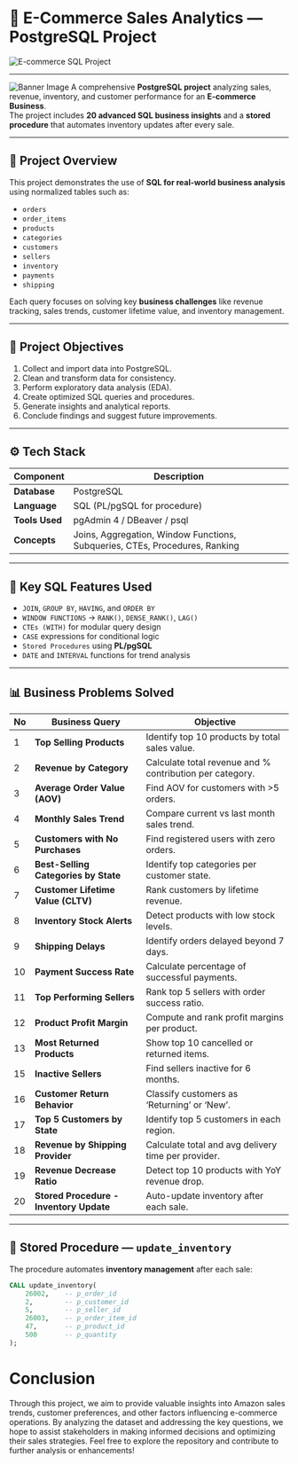 # 🛒 E-Commerce Sales Analytics — PostgreSQL Project

![E-commerce SQL Project](https://img.shields.io/badge/E--Commerce-SQL%20Analytics-darkgreen?style=for-the-badge&logo=postgresql&logoColor=white)

---
![Banner Image](https://github.com/najirh/Amazon-Sales-Analysis-using-SQL-B4/blob/main/amazon.jpeg)
A comprehensive **PostgreSQL project** analyzing sales, revenue, inventory, and customer performance for an **E-commerce Business**.  
The project includes **20 advanced SQL business insights** and a **stored procedure** that automates inventory updates after every sale.

---

## 📁 Project Overview

This project demonstrates the use of **SQL for real-world business analysis** using normalized tables such as:
- `orders`
- `order_items`
- `products`
- `categories`
- `customers`
- `sellers`
- `inventory`
- `payments`
- `shipping`

Each query focuses on solving key **business challenges** like revenue tracking, sales trends, customer lifetime value, and inventory management.

---
## 🎯 Project Objectives

1. Collect and import data into PostgreSQL.  
2. Clean and transform data for consistency.  
3. Perform exploratory data analysis (EDA).  
4. Create optimized SQL queries and procedures.  
5. Generate insights and analytical reports.  
6. Conclude findings and suggest future improvements.

---

## ⚙️ Tech Stack

| Component | Description |
|------------|-------------|
| **Database** | PostgreSQL |
| **Language** | SQL (PL/pgSQL for procedure) |
| **Tools Used** | pgAdmin 4 / DBeaver / psql |
| **Concepts** | Joins, Aggregation, Window Functions, Subqueries, CTEs, Procedures, Ranking |

---

## 🧠 Key SQL Features Used

- `JOIN`, `GROUP BY`, `HAVING`, and `ORDER BY`
- `WINDOW FUNCTIONS` → `RANK()`, `DENSE_RANK()`, `LAG()`
- `CTEs (WITH)` for modular query design
- `CASE` expressions for conditional logic
- `Stored Procedures` using **PL/pgSQL**
- `DATE` and `INTERVAL` functions for trend analysis

---

## 📊 Business Problems Solved

| No | Business Query | Objective |
|----|----------------|------------|
| 1 | **Top Selling Products** | Identify top 10 products by total sales value. |
| 2 | **Revenue by Category** | Calculate total revenue and % contribution per category. |
| 3 | **Average Order Value (AOV)** | Find AOV for customers with >5 orders. |
| 4 | **Monthly Sales Trend** | Compare current vs last month sales trend. |
| 5 | **Customers with No Purchases** | Find registered users with zero orders. |
| 6 | **Best-Selling Categories by State** | Identify top categories per customer state. |
| 7 | **Customer Lifetime Value (CLTV)** | Rank customers by lifetime revenue. |
| 8 | **Inventory Stock Alerts** | Detect products with low stock levels. |
| 9 | **Shipping Delays** | Identify orders delayed beyond 7 days. |
| 10 | **Payment Success Rate** | Calculate percentage of successful payments. |
| 11 | **Top Performing Sellers** | Rank top 5 sellers with order success ratio. |
| 12 | **Product Profit Margin** | Compute and rank profit margins per product. |
| 13 | **Most Returned Products** | Show top 10 cancelled or returned items. |
| 15 | **Inactive Sellers** | Find sellers inactive for 6 months. |
| 16 | **Customer Return Behavior** | Classify customers as ‘Returning’ or ‘New’. |
| 17 | **Top 5 Customers by State** | Identify top 5 customers in each region. |
| 18 | **Revenue by Shipping Provider** | Calculate total and avg delivery time per provider. |
| 19 | **Revenue Decrease Ratio** | Detect top 10 products with YoY revenue drop. |
| 20 | **Stored Procedure - Inventory Update** | Auto-update inventory after each sale. |

---

## 🧩 Stored Procedure — `update_inventory`

The procedure automates **inventory management** after each sale:

```sql
CALL update_inventory(
    26002,    -- p_order_id
    2,        -- p_customer_id
    5,        -- p_seller_id
    26003,    -- p_order_item_id
    47,       -- p_product_id
    500       -- p_quantity
);
```

# Conclusion
Through this project, we aim to provide valuable insights into Amazon sales trends, customer preferences, and other factors influencing e-commerce operations.
By analyzing the dataset and addressing the key questions, we hope to assist stakeholders in making informed decisions
and optimizing their sales strategies. Feel free to explore the repository and contribute to further analysis or enhancements!
